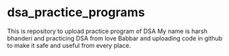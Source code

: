 # dsa_practice_programs
This is repository to upload practice program of DSA
My name is harsh bhanderi and practicing DSA from love Babbar and uploading code in github to make it safe and useful from every place.
